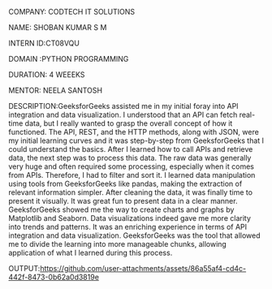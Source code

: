 COMPANY: CODTECH IT SOLUTIONS

NAME: SHOBAN KUMAR S M

INTERN ID:CT08VQU 

DOMAIN :PYTHON PROGRAMMING

DURATION: 4 WEEEKS

MENTOR: NEELA SANTOSH

DESCRIPTION:GeeksforGeeks assisted me in my initial foray into API integration and data visualization. I understood that an API can fetch real-time data, but I really wanted to grasp the overall concept of how it functioned. The API, REST, and the HTTP methods, along with JSON, were my initial learning curves and it was step-by-step from GeeksforGeeks that I could understand the basics. After I learned how to call APIs and retrieve data, the next step was to process this data. The raw data was generally very huge and often required some processing, especially when it comes from APIs. Therefore, I had to filter and sort it. I learned data manipulation using tools from GeeksforGeeks like pandas, making the extraction of relevant information simpler. After cleaning the data, it was finally time to present it visually. It was great fun to present data in a clear manner. GeeksforGeeks showed me the way to create charts and graphs by Matplotlib and Seaborn. Data visualizations indeed gave me more clarity into trends and patterns. It was an enriching experience in terms of API integration and data visualization. GeeksforGeeks was the tool that allowed me to divide the learning into more manageable chunks, allowing application of what I learned during this process.




OUTPUT:https://github.com/user-attachments/assets/86a55af4-cd4c-442f-8473-0b62a0d3819e
